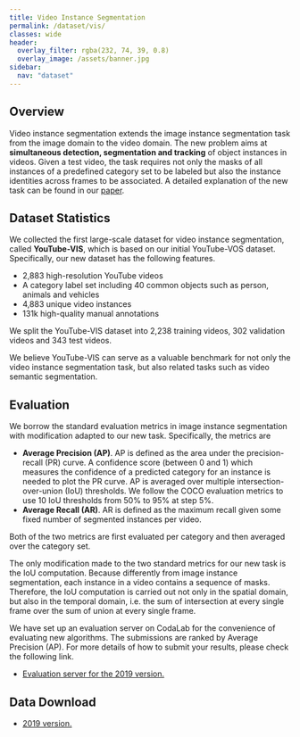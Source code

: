 ```yaml
---
title: Video Instance Segmentation
permalink: /dataset/vis/
classes: wide
header:
  overlay_filter: rgba(232, 74, 39, 0.8)
  overlay_image: /assets/banner.jpg
sidebar:
  nav: "dataset"
---
```


## Overview
Video instance segmentation  extends the image instance segmentation task from the image domain to the video domain. The new problem aims at **simultaneous detection, segmentation and tracking** of object instances in videos.  Given a test video,  the task requires not only the masks of all instances of a predefined category set to be labeled but also the instance identities across frames to be associated. A detailed explanation of the new task can be found in our [paper](https://arxiv.org/abs/1905.04804).

## Dataset Statistics
We collected the first large-scale dataset for video instance segmentation, called **YouTube-VIS**, which is based on our initial YouTube-VOS dataset. Specifically, our new dataset has the following features.
* 2,883 high-resolution YouTube videos
* A category label set including 40 common objects such as person, animals and vehicles
* 4,883 unique video instances
* 131k high-quality manual annotations

We split the YouTube-VIS dataset into 2,238 training videos, 302 validation videos and 343 test videos.

We believe YouTube-VIS can serve as a valuable benchmark for not only the video instance segmentation task, but also related tasks such as video semantic segmentation.


## Evaluation
We borrow the standard evaluation metrics in image instance segmentation with modification adapted to our new task. Specifically, the metrics are 
* **Average Precision (AP)**. AP is defined as the area under the precision-recall (PR) curve.  A confidence score (between 0 and 1) which measures the confidence of a predicted category for an instance  is needed to plot the PR curve. AP is averaged over multiple intersection-over-union (IoU) thresholds. We follow the COCO evaluation metrics to use 10 IoU thresholds from 50% to 95% at step 5%. 
* **Average Recall (AR)**. AR is defined as the maximum recall given some fixed number of segmented instances per video. 

Both of the two metrics are first evaluated per category and then averaged over the category set.

The only modification made to the two standard metrics for our new task is the IoU computation. Because differently from image instance segmentation, each instance in a video contains a sequence of masks. Therefore, the IoU computation is carried out not only in the spatial domain, but also in the temporal domain, i.e. the sum of intersection at every single frame over the sum of union at every single frame.

We have set up an evaluation server on CodaLab for the convenience of evaluating new algorithms. The submissions are ranked by Average Precision (AP). For more details of how to submit your results, please check the following link.
* [Evaluation server for the 2019 version.](https://competitions.codalab.org/competitions/20128)


## Data Download
* [2019 version.](https://competitions.codalab.org/competitions/20128#participate-get_data)
